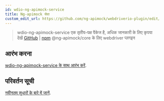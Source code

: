 ```yaml
---
id: wdio-ng-apimock-service
title: Ng-apimock सेवा
custom_edit_url: https://github.com/ng-apimock/webdriverio-plugin/edit/master/README.md
---
```



> wdio-ng-apimock-service एक तृतीय-पक्ष पैकेज है, अधिक जानकारी के लिए कृपया देखें [GitHub](https://github.com/ng-apimock/webdriverio-plugin) | [npm](https://www.npmjs.com/package/wdio-ng-apimock-service)
@ng-apimock/core के लिए webdriver प्लगइन

## आरंभ करना
[wdio-ng-apimock-service के साथ आरंभ करें][gettingStarted].

## परिवर्तन सूची
[नवीनतम सुधारों के बारे में जानें][changelog].

 
[gettingStarted]: https://ngapimock.org/docs/plugins/wdio-ng-apimock-service
[api]: https://ngapimock.org/docs/api/select-scenario
[changelog]: https://github.com/ng-apimock/webdriverio-plugin/blob/master/CHANGELOG.md